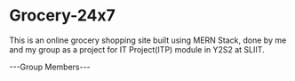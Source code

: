 # Grocery-24x7

This is an online grocery shopping site built using MERN Stack, done by me and my group as a project for IT Project(ITP) module in Y2S2 at SLIIT.

---Group Members---
